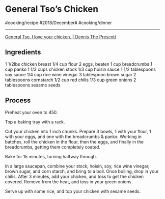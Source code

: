 # General Tso’s Chicken
#cooking/recipe #2018/December# #cooking/dinner
- - - -
[General Tso, I love your chicken. | Dennis The Prescott](https://dennistheprescott.com/2015/04/15/general-tso-i-love-your-chicken/)

## Ingredients
1 1/2lbs chicken breast
1/4 cup flour
2 eggs, beaten
1 cup breadcrumbs
1 cup panko
1 1/2 cups chicken stock
1/3 cup hoisin sauce
1 1/2 tablespoons soy sauce
1/4 cup rice wine vinegar
3 tablespoon brown sugar
2 tablespoons cornstarch
1/2 cup red chilis
1/3 cup green onions
2 tablespoons sesame seeds

## Process
Preheat your oven to 450.

Top a baking tray with a rack.

Cut your chicken into 1 inch chunks. Prepare 3 bowls, 1 with your flour, 1 with your eggs, and one with the breadcrumbs & panko. Working in batches, roll the chicken in the flour, then the eggs, and finally in the breadcrumbs, getting them completely coated.

Bake for 15 minutes, turning halfway through.

In a large saucepan, combine your stock, hoisin, soy, rice wine vinegar, brown sugar, and corn starch, and bring to a boil. Once boiling, drop in your chilis. After 3 minutes, add your chicken, and toss to get the chicken covered. Remove from the heat, and toss in your green onions.

Serve up with some rice, and top your chicken with sesame seeds.